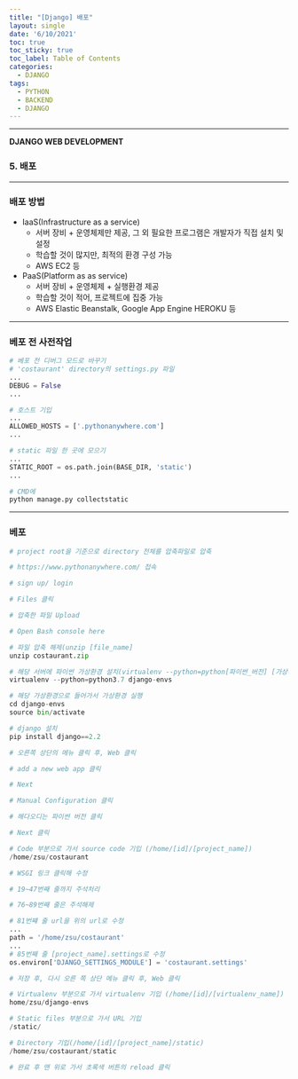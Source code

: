 ```yaml
---
title: "[Django] 배포"
layout: single
date: '6/10/2021'
toc: true
toc_sticky: true
toc_label: Table of Contents
categories:
  - DJANGO
tags:
  - PYTHON
  - BACKEND
  - DJANGO
---
```


---
<b>DJANGO WEB DEVELOPMENT</b>
### 5. 배포

---

### 배포 방법
* IaaS(Infrastructure as a service)
    * 서버 장비 + 운영체제만 제공, 그 외 필요한 프로그램은 개발자가 직접 설치 및 설정
    * 학습할 것이 많지만, 최적의 환경 구성 가능
    * AWS EC2 등
* PaaS(Platform as as service)
    * 서버 장비 + 운영체제 + 실행환경 제공
    * 학습할 것이 적어, 프로젝트에 집중 가능
    * AWS Elastic Beanstalk, Google App Engine HEROKU 등 

---

### 베포 전 사전작업

```python
# 베포 전 디버그 모드로 바꾸기
# 'costaurant' directory의 settings.py 파일
...
DEBUG = False
...

# 호스트 기입
...
ALLOWED_HOSTS = ['.pythonanywhere.com']
...

# static 파일 한 곳에 모으기
...
STATIC_ROOT = os.path.join(BASE_DIR, 'static')
...

# CMD에
python manage.py collectstatic

```

---

### 베포

```python
# project root을 기준으로 directory 전체를 압축파일로 압축

# https://www.pythonanywhere.com/ 접속

# sign up/ login

# Files 클릭

# 압축한 파일 Upload

# Open Bash console here
```

```python
# 파일 압축 해제(unzip [file_name]
unzip costaurant.zip

# 해당 서버에 파이썬 가상환경 설치(virtualenv --python=python[파이썬_버전] [가상환경_이름])
virtualenv --python=python3.7 django-envs

# 해당 가상환경으로 들어가서 가상환경 실행
cd django-envs
source bin/activate

# django 설치
pip install django==2.2
```

```python
# 오른쪽 상단의 메뉴 클릭 후, Web 클릭

# add a new web app 클릭

# Next

# Manual Configuration 클릭

# 해다오디는 파이썬 버전 클릭

# Next 클릭
```

```python
# Code 부분으로 가서 source code 기입 (/home/[id]/[project_name])
/home/zsu/costaurant

# WSGI 링크 클릭해 수정

# 19~47번째 줄까지 주석처리

# 76~89번째 줄은 주석해제

# 81번쨰 줄 url을 위의 url로 수정
...
path = '/home/zsu/costaurant'
...
# 85번째 줄 [project_name].settings로 수정
os.environ['DJANGO_SETTINGS_MODULE'] = 'costaurant.settings'

# 저장 후, 다시 오른 쪽 상단 메뉴 클릭 후, Web 클릭
```

```python
# Virtualenv 부분으로 가서 virtualenv 기입 (/home/[id]/[virtualenv_name])
home/zsu/django-envs
```

```python
# Static files 부분으로 가서 URL 기입 
/static/

# Directory 기입(/home/[id]/[project_name]/static)
/home/zsu/costaurant/static

# 완료 후 맨 위로 가서 초록색 버튼의 reload 클릭
```
